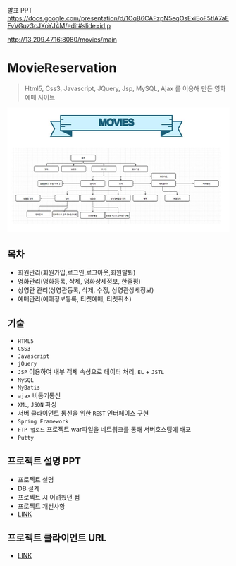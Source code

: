 
발표 PPT
https://docs.google.com/presentation/d/1OqB6CAFzpN5eqOsExiEoF5tlA7aEFvVGuz3cJXoYJ4M/edit#slide=id.p

http://13.209.47.16:8080/movies/main


# MovieReservation
> Html5, Css3, Javascript, JQuery, Jsp, MySQL, Ajax 를 이용해 만든 영화예매 사이트
<img src="ProjectFlow.jpg">


## 목차
* 회원관리(회원가입,로그인,로그아웃,회원탈퇴)
* 영화관리(영화등록, 삭제, 영화상세정보, 한줄평)
* 상영관 관리(상영관등록, 삭제, 수정, 상영관상세정보)
* 예매관리(예매정보등록, 티켓예매, 티켓취소)


## 기술 
* `HTML5`
* `CSS3`
* `Javascript`
* `jQuery`
* `JSP` 이용하여 내부 객체 속성으로 데이터 처리, `EL` + `JSTL`
* `MySQL`
* `MyBatis`
* `ajax` 비동기통신
* `XML`, `JSON` 파싱
* 서버 클라이언트 통신을 위한 `REST` 인터페이스 구현
* `Spring Framework`
* `FTP 업로드` 프로젝트 war파일을 네트워크를 통해 서버호스팅에 배포
* `Putty`


## 프로젝트 설명 PPT 
* 프로젝트 설명
* DB 설계
* 프로젝트 시 어려웠던 점
* 프로젝트 개선사항
* [LINK](https://docs.google.com/presentation/d/1OqB6CAFzpN5eqOsExiEoF5tlA7aEFvVGuz3cJXoYJ4M/edit#slide=id.p)

## 프로젝트 클라이언트 URL
* [LINK](http://13.209.47.16:8080/movies/main)

